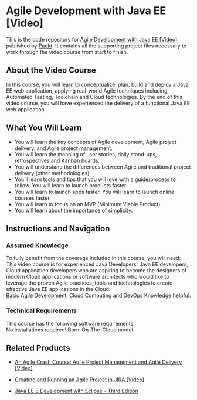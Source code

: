 # Agile Development with Java EE [Video]
This is the code repository for [Agile Development with Java EE [Video]](https://www.packtpub.com/application-development/agile-development-java-ee-video?utm_source=github&utm_medium=repository&utm_campaign=9781789139372), published by [Packt](https://www.packtpub.com/?utm_source=github). It contains all the supporting project files necessary to work through the video course from start to finish.
## About the Video Course
In this course, you will learn to conceptualize, plan, build and deploy a Java EE web application, applying real-world Agile techniques including Automated Testing, Toolchain and Cloud technologies. By the end of this video course, you will have experienced the delivery of a functional Java EE web application.

<H2>What You Will Learn</H2>
<DIV class=book-info-will-learn-text>
<UL>
<LI>You will learn the key concepts of Agile development, Agile project delivery, and Agile project management. 
<LI>You will learn the meaning of user stories, daily stand-ups, retrospectives and Kanban boards. 
<LI>You will understand the differences between Agile and traditional project delivery (other methodologies). 
<LI>You'll learn tools and tips that you will love with a guide/process to follow. You will learn to launch products faster. 
<LI>You will learn to launch apps faster. You will learn to launch online courses faster.&nbsp; 
<LI>You will learn to focus on an MVP (Minimum Viable Product).&nbsp; 
<LI>You will learn about the importance of simplicity. </LI></UL></DIV>

## Instructions and Navigation
### Assumed Knowledge
To fully benefit from the coverage included in this course, you will need:<br/>
This video course is for experienced Java Developers, Java EE developers, Cloud application developers who are aspiring to become the designers of modern Cloud applications or software architects who would like to leverage the proven Agile practices, tools and technologies to create effective Java EE applications in the Cloud.<br/>
Basic Agile Development, Cloud Computing and DevOps Knowledge helpful.
### Technical Requirements
This course has the following software requirements:<br/>
No installations required! Born-On-The-Cloud model

## Related Products
* [An Agile Crash Course: Agile Project Management and Agile Delivery [Video]](https://www.packtpub.com/application-development/agile-crash-course-agile-project-management-and-agile-delivery-video?utm_source=github&utm_medium=repository&utm_campaign=9781789533415)

* [Creating and Running an Agile Project in JIRA [Video]](https://www.packtpub.com/application-development/creating-and-running-agile-project-jira-video?utm_source=github&utm_medium=repository&utm_campaign=9781788835695)

* [Java EE 8 Development with Eclipse - Third Edition](https://www.packtpub.com/application-development/java-ee-8-development-eclipse-third-edition?utm_source=github&utm_medium=repository&utm_campaign=9781788833776)

